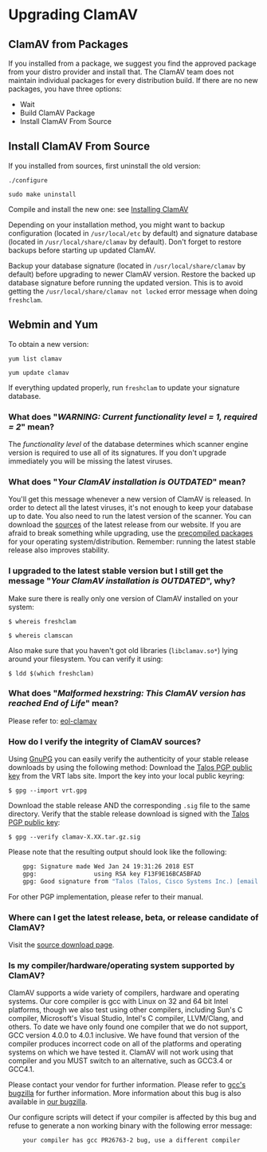 # Upgrading ClamAV

## ClamAV from Packages

If you installed from a package, we suggest you find the approved package from your distro provider and install that. The ClamAV team does not maintain individual packages for every distribution build.
If there are no new packages, you have three options:

* Wait
* Build ClamAV Package
* Install ClamAV From Source

## Install ClamAV From Source

If you installed from sources, first uninstall the old version:

`./configure`

`sudo make uninstall`

Compile and install the new one: see [Installing ClamAV]

Depending on your installation method, you might want to backup configuration (located in `/usr/local/etc` by default) and signature database (located in `/usr/local/share/clamav` by default). Don't forget to restore backups before starting up updated ClamAV.

Backup your database signature (located in `/usr/local/share/clamav` by default) before upgrading to newer ClamAV version. Restore the backed up database signature before running the updated version. This is to avoid getting the `/usr/local/share/clamav not locked` error message when doing `freshclam`.

## Webmin and Yum

To obtain a new version:

`yum list clamav`

`yum update clamav`

If everything updated properly, run `freshclam` to update your signature database.

### What does "*WARNING:	Current functionality level = 1, required = 2*" mean?

The *functionality level* of the database determines which scanner engine version is required to use all of its signatures. If you don't upgrade immediately you will be missing the latest viruses.

### What does "*Your ClamAV installation is OUTDATED*" mean?

You'll get this message whenever a new version of ClamAV is released.  In order to detect all the latest viruses, it's not enough to keep your database up to date. You also need to run the latest version of the scanner. You can download the [sources] of the latest release from our website. If you are afraid to break something while upgrading, use  the [precompiled packages] for your operating system/distribution.  Remember: running the latest stable release also improves stability.

### I upgraded to the latest stable version but I still get the message "*Your ClamAV installation is OUTDATED*", why?

Make sure there is really only one version of ClamAV installed on your system:

`$ whereis freshclam`

`$ whereis clamscan`

Also make sure that you haven't got old libraries (`libclamav.so*`) lying around your filesystem. You can verify it using:

`$ ldd $(which freshclam)`

### What does "*Malformed hexstring: This ClamAV version has reached End of Life*" mean?

Please refer to: [eol-clamav]

### How do I verify the integrity of ClamAV sources?

Using [GnuPG] you can easily verify the authenticity of your stable release downloads by using the following method: Download the [Talos PGP public key] from the VRT labs site. Import the key into your local public keyring:

`$ gpg --import vrt.gpg`

Download the stable release AND the corresponding `.sig` file to the same directory. Verify that the stable release download is signed with the [Talos PGP public key]:

`$ gpg --verify clamav-X.XX.tar.gz.sig`

Please note that the resulting output should look like the following:

```bash
    gpg: Signature made Wed Jan 24 19:31:26 2018 EST
    gpg:                using RSA key F13F9E16BCA5BFAD
    gpg: Good signature from "Talos (Talos, Cisco Systems Inc.) [email address]" [unknown]
```

For other PGP implementation, please refer to their manual.

### Where can I get the latest release, beta, or release candidate of ClamAV?

Visit the [source download page].

### Is my compiler/hardware/operating system supported by ClamAV?

ClamAV supports a wide variety of compilers, hardware and operating systems. Our core compiler is gcc with Linux on 32 and 64 bit Intel platforms, though we also test using other compilers, including Sun's C compiler, Microsoft's Visual Studio, Intel's C compiler, LLVM/Clang, and others. To date we have only found one compiler that we do not support, GCC version 4.0.0 to 4.0.1 inclusive. We have found that version of the compiler produces incorrect code on all of the platforms and operating systems on which we have tested it. ClamAV will not work using that compiler and you MUST switch to an alternative, such as GCC3.4 or GCC4.1.

Please contact your vendor for further information. Please refer to [gcc's bugzilla] for further information. More information about this bug is also available in [our bugzilla].

Our configure scripts will detect if your compiler is affected by this bug and refuse to generate a non working binary with the following error message:

```bash
    your compiler has gcc PR26763-2 bug, use a different compiler
```

[eol-clamav]: http://www.clamav.net/documents/end-of-life-policy-eol
[GnuPG]: http://www.gnupg.org/
[sources]: https://github.com/Cisco-Talos/clamav-devel
[Wiki]: https://github.com/Cisco-Talos/clamav-faq/blob/master/faq/Upgrading.md
[precompiled packages]: http://www.clamav.net/download.html#otherversions
[Talos PGP public key]: http://www.clamav.net/downloads#collapsePGP
[source download page]: http://www.clamav.net/downloads
[gcc's bugzilla]: https://gcc.gnu.org/bugzilla/show_bug.cgi?id=26763
[gcc's Options That Control Optimization]: https://gcc.gnu.org/onlinedocs/gcc/Optimize-Options.html
[our bugzilla]: https://bugzilla.clamav.net/
[Installing ClamAV]: http://www.clamav.net/documents/installing-clamav
